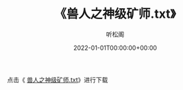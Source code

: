 ﻿---
title:  《兽人之神级矿师.txt》
date:   2022-01-01T00:00:00+00:00
author: 听松阁
layout: post
permalink: /兽人之神级矿师/
categories: 小说
tags: [小说]
---

点击《 [兽人之神级矿师.txt](http://img.660000.xyz/bookstukust/book/bntxt/10/兽人之神级矿师.txt)》进行下载